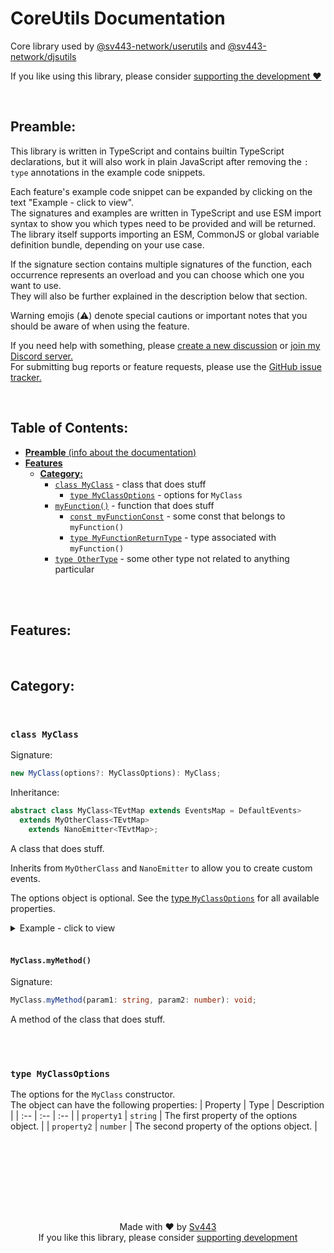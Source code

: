 # CoreUtils Documentation
Core library used by [@sv443-network/userutils](https://github.com/Sv443-Network/UserUtils) and [@sv443-network/djsutils](https://github.com/Sv443-Network/DJSUtils)  
  
If you like using this library, please consider [supporting the development ❤️](https://github.com/sponsors/Sv443)

<br>


<!-- #region Preamble -->
## Preamble:
This library is written in TypeScript and contains builtin TypeScript declarations, but it will also work in plain JavaScript after removing the `: type` annotations in the example code snippets.  
  
Each feature's example code snippet can be expanded by clicking on the text "Example - click to view".  
The signatures and examples are written in TypeScript and use ESM import syntax to show you which types need to be provided and will be returned.  
The library itself supports importing an ESM, CommonJS or global variable definition bundle, depending on your use case.  
  
If the signature section contains multiple signatures of the function, each occurrence represents an overload and you can choose which one you want to use.  
They will also be further explained in the description below that section.  
  
Warning emojis (⚠️) denote special cautions or important notes that you should be aware of when using the feature.  
  
If you need help with something, please [create a new discussion](https://github.com/Sv443-Network/CoreUtils/discussions) or [join my Discord server.](https://dc.sv443.net/)  
For submitting bug reports or feature requests, please use the [GitHub issue tracker.](https://github.com/Sv443-Network/CoreUtils/issues)

<br>


<!-- #region Features -->
## Table of Contents:
- [**Preamble** (info about the documentation)](#preamble)
- [**Features**](#features)
  - [**Category:**](#category)
    - [`class MyClass`](#class-myclass) - class that does stuff
      - [`type MyClassOptions`](#type-myclassoptions) - options for `MyClass`
    - [`myFunction()`](#myfunction) - function that does stuff
      - [`const myFunctionConst`](#const-myfunctionconst) - some const that belongs to `myFunction()`
      - [`type MyFunctionReturnType`](#type-myfunctionreturntype) - type associated with `myFunction()`
    - [`type OtherType`](#type-othertype) - some other type not related to anything particular

<br><br>


<!-- #region Features -->
## Features:

<br>


<!-- #region Category -->
## Category:

<br>


<!-- #region MyClass -->
### `class MyClass`
Signature:  
```ts
new MyClass(options?: MyClassOptions): MyClass;
```
  
Inheritance:
```ts
abstract class MyClass<TEvtMap extends EventsMap = DefaultEvents>
  extends MyOtherClass<TEvtMap>
    extends NanoEmitter<TEvtMap>;
```

A class that does stuff.  
  
Inherits from `MyOtherClass` and `NanoEmitter` to allow you to create custom events.  
  
The options object is optional. See the [type `MyClassOptions`](#type-myclassoptions) for all available properties.  
  
<details><summary>Example - click to view</summary>

```ts
import { MyClass } from "@sv443-network/coreutils";

const myClass = new MyClass({
  property1: "value1",
  property2: 42,
});
```
</details>

<br>

#### `MyClass.myMethod()`
Signature:  
```ts
MyClass.myMethod(param1: string, param2: number): void;
```
  
A method of the class that does stuff.  

<br><br>

### `type MyClassOptions`
The options for the `MyClass` constructor.  
The object can have the following properties:
| Property | Type | Description |
| :-- | :-- | :-- |
| `property1` | `string` | The first property of the options object. |
| `property2` | `number` | The second property of the options object. |

<br><br>



<br><br><br><br>

<!-- #region Footer -->
<div style="text-align: center;" align="center">

Made with ❤️ by [Sv443](https://github.com/Sv443)  
If you like this library, please consider [supporting development](https://github.com/sponsors/Sv443)

</div>

<br><br><br><br>
